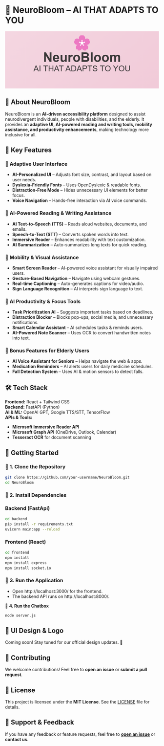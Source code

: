# 🌸 NeuroBloom – AI THAT ADAPTS TO YOU  
![NeuroBloom Logo](NeuroBloom.png)


## 🚀 About NeuroBloom  
NeuroBloom is an **AI-driven accessibility platform** designed to assist neurodivergent individuals, people with disabilities, and the elderly. It provides an **adaptive UI, AI-powered reading and writing tools, mobility assistance, and productivity enhancements**, making technology more inclusive for all.  

## 🎯 Key Features  

### 🔹 **Adaptive User Interface**  
- **AI-Personalized UI** – Adjusts font size, contrast, and layout based on user needs.  
- **Dyslexia-Friendly Fonts** – Uses OpenDyslexic & readable fonts.  
- **Distraction-Free Mode** – Hides unnecessary UI elements for better focus.  
- **Voice Navigation** – Hands-free interaction via AI voice commands.  

### 🔹 **AI-Powered Reading & Writing Assistance**  
- **AI Text-to-Speech (TTS)** – Reads aloud websites, documents, and emails.  
- **Speech-to-Text (STT)** – Converts spoken words into text.  
- **Immersive Reader** – Enhances readability with text customization.  
- **AI Summarization** – Auto-summarizes long texts for quick reading.  

### 🔹 **Mobility & Visual Assistance**  
- **Smart Screen Reader** – AI-powered voice assistant for visually impaired users.  
- **Gesture-Based Navigation** – Navigate using webcam gestures.  
- **Real-time Captioning** – Auto-generates captions for video/audio.  
- **Sign Language Recognition** – AI interprets sign language to text.  

### 🔹 **AI Productivity & Focus Tools**  
- **Task Prioritization AI** – Suggests important tasks based on deadlines.  
- **Distraction Blocker** – Blocks pop-ups, social media, and unnecessary notifications.  
- **Smart Calendar Assistant** – AI schedules tasks & reminds users.  
- **AI-Powered Note Scanner** – Uses OCR to convert handwritten notes into text.  

### 🔹 **Bonus Features for Elderly Users**  
- **AI Voice Assistant for Seniors** – Helps navigate the web & apps.  
- **Medication Reminders** – AI alerts users for daily medicine schedules.  
- **Fall Detection System** – Uses AI & motion sensors to detect falls.  

## 🛠 Tech Stack  
**Frontend:** React + Tailwind CSS  
**Backend:** FastAPI (Python)  
**AI & ML:** OpenAI GPT, Google TTS/STT, TensorFlow  
**APIs & Tools:**  
- **Microsoft Immersive Reader API**  
- **Microsoft Graph API** (OneDrive, Outlook, Calendar)  
- **Tesseract OCR** for document scanning  

## 🚀 Getting Started  

### 🔹 **1. Clone the Repository**  
```bash
git clone https://github.com/your-username/NeuroBloom.git
cd NeuroBloom
```
### 🔹 **2. Install Dependencies**  
### Backend (FastApi)
```bash
cd backend
pip install -r requirements.txt
uvicorn main:app --reload
```
### Frontend (React)
```bash
cd frontend
npm install
npm install express
npm install socket.io
```

### 🔹 **3. Run the Application**  
- Open http://localhost:3000/ for the frontend.
- The backend API runs on http://localhost:8000/.

🔹 **4. Run the Chatbox**
```bash
node server.js
```

## 🎨 UI Design & Logo  
Coming soon! Stay tuned for our official design updates. 🎨  

## 🤝 Contributing  
We welcome contributions! Feel free to **open an issue** or **submit a pull request**.  

## 📜 License  
This project is licensed under the **MIT License**. See the [LICENSE](LICENSE) file for details.  

## 🌟 Support & Feedback  
If you have any feedback or feature requests, feel free to **[open an issue](https://github.com/QuantumSadhna/NeuroBloom/issues)** or **contact us**.  
